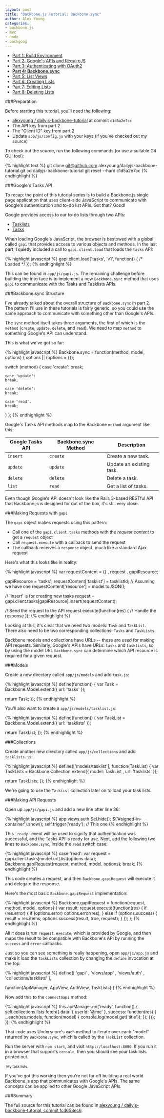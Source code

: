 ```yaml
---
layout: post
title: "Backbone.js Tutorial: Backbone.sync"
author: Alex Young
categories: 
- backbone.js
- mvc
- node
- backgoog
---
```


<ul class="parts">
  <li><a href="http://dailyjs.com/2012/11/29/backbone-tutorial-1/">Part 1: Build Environment</a></li>
  <li><a href="http://dailyjs.com/2012/12/06/backbone-tutorial-2/">Part 2: Google's APIs and RequireJS</a></li>
  <li><a href="http://dailyjs.com/2012/12/13/backbone-tutorial-3/">Part 3: Authenticating with OAuth2</a></li>
  <li><a href="http://dailyjs.com/2012/12/20/backbone-tutorial-4/"><strong>Part 4: Backbone.sync</strong></a></li>
  <li><a href="http://dailyjs.com/2012/12/27/backbone-tutorial-5/">Part 5: List Views</a></li>
  <li><a href="http://dailyjs.com/2013/01/03/backbone-tutorial-6/">Part 6: Creating Lists</a></li>
  <li><a href="http://dailyjs.com/2013/01/10/backbone-tutorial-7/">Part 7: Editing Lists</a></li>
  <li><a href="http://dailyjs.com/2013/01/17/backbone-tutorial-8/">Part 8: Deleting Lists</a></li>
</ul>

###Preparation

Before starting this tutorial, you'll need the following:

* [alexyoung / dailyjs-backbone-tutorial](https://github.com/alexyoung/dailyjs-backbone-tutorial) at commit `c1d5a2e7cc`
* The API key from part 2
* The "Client ID" key from part 2
* Update `app/js/config.js` with your keys (if you've checked out my source)

To check out the source, run the following commands (or use a suitable Git GUI tool):

{% highlight text %}
git clone git@github.com:alexyoung/dailyjs-backbone-tutorial.git
cd dailyjs-backbone-tutorial
git reset --hard c1d5a2e7cc
{% endhighlight %}

###Google's Tasks API

To recap: the point of this tutorial series is to build a Backbone.js single page application that uses client-side JavaScript to communicate with Google's authentication and to-do list APIs.  Got that?  Good!

Google provides access to our to-do lists through two APIs:

* [Tasklists](https://developers.google.com/google-apps/tasks/v1/reference/tasklists#resource)
* [Tasks](https://developers.google.com/google-apps/tasks/v1/reference/tasks)

When loading Google's JavaScript, the browser is bestowed with a global called `gapi` that provides access to various objects and methods.  In the last part, I quietly included a call to `gapi.client.load` that loads the `tasks` API:

{% highlight javascript %}
gapi.client.load('tasks', 'v1', function() { /* Loaded */ });
{% endhighlight %}

This can be found in `app/js/gapi.js`.  The remaining challenge before building the interface is to implement a new `Backbone.sync` method that uses `gapi` to communicate with the Tasks and Tasklists APIs.

###Backbone.sync Structure

I've already talked about the overall structure of `Backbone.sync` in [part 2](http://dailyjs.com/2012/12/06/backbone-tutorial-2/).  The pattern I'll use in these tutorials is fairly generic, so you could use the same approach to communicate with something other than Google's APIs.

The `sync` method itself takes three arguments, the first of which is the `method` (`create`, `update`, `delete`, and `read`).  We need to map `method` to something Google's API can understand.

This is what we've got so far:

{% highlight javascript %}
Backbone.sync = function(method, model, options) {
  options || (options = {});

  switch (method) {
    case 'create':
    break;

    case 'update':
    break;

    case 'delete':
    break;

    case 'read':
    break;
  }
};
{% endhighlight %}

Google's Tasks API methods map to the Backbone `method` argument like this:

<table class="amy">
  <thead>
    <tr>
      <th>Google Tasks API</th><th>Backbone.sync Method</th><th>Description</th>
    </tr>
  </thead>
  <tbody>
    <tr>
      <td><code>insert</code></td><td><code>create</code></td><td>Create a new task.</td>
    </tr>
    <tr>
      <td><code>update</code></td><td><code>update</code></td><td>Update an existing task.</td>
    </tr>
    <tr>
      <td><code>delete</code></td><td><code>delete</code></td><td>Delete a task.</td>
    </tr>
    <tr>
      <td><code>list</code></td><td><code>read</code></td><td>Get a list of tasks.</td>
    </tr>
  </tbody>
</table>

Even though Google's API doesn't look like the Rails 3-based RESTful API that Backbone.js is designed for out of the box, it's still very close.

###Making Requests with `gapi`

The `gapi` object makes requests using this pattern:

* Call one of the `gapi.client.tasks` methods with the _request content_ to get a `request` object
* Call `request.execute` with a callback to send the request
* The callback receives a `response` object, much like a standard Ajax request

Here's what this looks like in reality:

{% highlight javascript %}
var requestContent = {}
  , request
  , gapiResource;

gapiResource = 'tasks';
requestContent['tasklist'] = tasklistId; // Assuming we have one
requestContent['resource'] = model.toJSON();

// 'insert' is for creating new tasks
request = gapi.client.tasks[gapiResource].insert(requestContent);

// Send the request to the API
request.execute(function(res) {
  // Handle the response
});
{% endhighlight %}

Looking at this, it's clear that we need two models: `Task` and `TaskList`.  There also need to be two corresponding collections: `Tasks` and `TaskLists`.

Backbone models and collections have URLs -- these are used for making API requests.  Similarly, Google's APIs have URLs: `tasks` and `tasklists`, so by using the model URL `Backbone.sync` can determine which API resource is required for a given request.

###Models

Create a new directory called `app/js/models` and add `task.js`:

{% highlight javascript %}
define(function() {
  var Task = Backbone.Model.extend({
    url: 'tasks'
  });

  return Task;
});
{% endhighlight %}

You'll also want to create a `app/js/models/tasklist.js`:

{% highlight javascript %}
define(function() {
  var TaskList = Backbone.Model.extend({
    url: 'tasklists'
  });

  return TaskList;
});
{% endhighlight %}

###Collections

Create another new directory called `app/js/collections` and add `tasklists.js`:

{% highlight javascript %}
define(['models/tasklist'], function(TaskList) {
  var TaskLists = Backbone.Collection.extend({
    model: TaskList
  , url: 'tasklists'
  });

  return TaskLists;
});
{% endhighlight %}

We're going to use the `TaskList` collection later on to load your task lists.

###Making API Requests

Open up `app/js/gapi.js` and add a new line after line 36:

{% highlight javascript %}
app.views.auth.$el.hide();
$('#signed-in-container').show();
self.trigger('ready'); // This one
{% endhighlight %}

This `'ready'` event will be used to signify that authentication was successful, and the Tasks API is ready for use.  Next, add the following two lines to `Backbone.sync`, inside the `read` switch case:

{% highlight javascript %}
case 'read':
  var request = gapi.client.tasks[model.url].list(options.data);
  Backbone.gapiRequest(request, method, model, options);
break;
{% endhighlight %}

This code creates a request, and then `Backbone.gapiRequest` will execute it and delegate the response.

Here's the most basic `Backbone.gapiRequest` implementation:

{% highlight javascript %}
Backbone.gapiRequest = function(request, method, model, options) {
  var result;
  request.execute(function(res) {
    if (res.error) {
      if (options.error) options.error(res);
    } else if (options.success) {
      result = res.items;
      options.success(result, true, request);
    }
  });
};
{% endhighlight %}

All it does is run `request.execute`, which is provided by Google, and then maps the result to be compatible with Backbone's API by running the `success` and `error` callbacks.

Just so you can see something is really happening, open `app/js/app.js` and make it load the `TaskLists` collection by changing the `define` invocation at the top:

{% highlight javascript %}
define([
  'gapi'
, 'views/app'
, 'views/auth'
, 'collections/tasklists'
],

function(ApiManager, AppView, AuthView, TaskLists) {
{% endhighlight %}

Now add this to the `connectGapi` method:

{% highlight javascript %}
this.apiManager.on('ready', function() {
  self.collections.lists.fetch({ data: { userId: '@me' }, success: function(res) {
    _.each(res.models, function(model) {
      console.log(model.get('title'));
    });
  }});
});
{% endhighlight %}

That code uses Underscore's `each` method to iterate over each "model" returned by `Backbone.sync`, which is called by the `TaskList` collection.

Run the server with `npm start`, and visit `http://localhost:8080`.  If you run it in a browser that supports `console`, then you should see your task lists printed out.

<div class="image">
  <img src="/images/posts/backbone-tutorial-api-example.png" alt="" />
  <small>My task lists.</small>
</div>

If you've got this working then you're not far off building a real world Backbone.js app that communicates with Google's APIs.  The same concepts can be applied to other Google JavaScript APIs.

###Summary

The full source for this tutorial can be found in [alexyoung / dailyjs-backbone-tutorial, commit fcd653ec6](https://github.com/alexyoung/dailyjs-backbone-tutorial/tree/fcd653ec6fa5916246e3f8b9b5f942f4be31d2e7).

